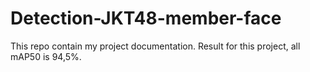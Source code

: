 # Detection-JKT48-member-face

This repo contain my project documentation. Result for this project, all mAP50 is 94,5%.
